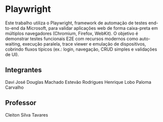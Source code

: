 # Playwright

Este trabalho utiliza o Playwright, framework de automação de testes end-to-end da Microsoft, para validar aplicações web de forma caixa-preta em múltiplos navegadores (Chromium, Firefox, WebKit). O objetivo é demonstrar testes funcionais E2E com recursos modernos como auto-waiting, execução paralela, trace viewer e emulação de dispositivos, cobrindo fluxos típicos (ex.: login, navegação, CRUD simples e validações de UI).

## Integrantes
Davi José
Douglas Machado
Estevão Rodrigues
Henrique Lobo
Paloma Carvalho

## Professor
Cleiton Silva Tavares

